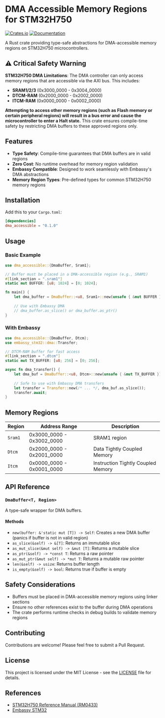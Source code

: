 # DMA Accessible Memory Regions for STM32H750

[![Crates.io](https://img.shields.io/crates/v/dma_accessible.svg)](https://crates.io/crates/dma_accessible)
[![Documentation](https://docs.rs/dma_accessible/badge.svg)](https://docs.rs/dma_accessible)

A Rust crate providing type-safe abstractions for DMA-accessible memory regions on STM32H750 microcontrollers.

## ⚠️ Critical Safety Warning

**STM32H750 DMA Limitations**: The DMA controller can only access memory regions that are accessible via the AXI bus. This includes:

- **SRAM1/2/3** (0x3000_0000 - 0x3004_0000)
- **DTCM-RAM** (0x2000_0000 - 0x2002_0000)  
- **ITCM-RAM** (0x0000_0000 - 0x0002_0000)

**Attempting to access other memory regions (such as Flash memory or certain peripheral regions) will result in a bus error and cause the microcontroller to enter a Halt state.** This crate ensures compile-time safety by restricting DMA buffers to these approved regions only.

## Features

- **Type Safety**: Compile-time guarantees that DMA buffers are in valid regions
- **Zero Cost**: No runtime overhead for memory region validation
- **Embassy Compatible**: Designed to work seamlessly with Embassy's DMA abstractions
- **Memory Region Types**: Pre-defined types for common STM32H750 memory regions

## Installation

Add this to your `Cargo.toml`:

```toml
[dependencies]
dma_accessible = "0.1.0"
```

## Usage

### Basic Example

```rust
use dma_accessible::{DmaBuffer, Sram1};

// Buffer must be placed in a DMA-accessible region (e.g., SRAM1)
#[link_section = ".sram1"]
static mut BUFFER: [u8; 1024] = [0; 1024];

fn main() {
    let dma_buffer = DmaBuffer::<u8, Sram1>::new(unsafe { &mut BUFFER });
    
    // Use with Embassy DMA
    // dma_buffer.as_slice() or dma_buffer.as_ptr()
}
```

### With Embassy

```rust
use dma_accessible::{DmaBuffer, Dtcm};
use embassy_stm32::dma::Transfer;

// DTCM-RAM buffer for fast access
#[link_section = ".dtcm"]
static mut TX_BUFFER: [u8; 256] = [0; 256];

async fn dma_transfer() {
    let dma_buf = DmaBuffer::<u8, Dtcm>::new(unsafe { &mut TX_BUFFER });
    
    // Safe to use with Embassy DMA transfers
    let transfer = Transfer::new(/* ... */, dma_buf.as_slice());
    transfer.await;
}
```

## Memory Regions

| Region | Address Range | Description |
|--------|---------------|-------------|
| `Sram1` | 0x3000_0000 - 0x3002_0000 | SRAM1 region |
| `Dtcm` | 0x2000_0000 - 0x2001_0000 | Data Tightly Coupled Memory |
| `Itcm` | 0x0000_0000 - 0x0001_0000 | Instruction Tightly Coupled Memory |

## API Reference

### `DmaBuffer<T, Region>`

A type-safe wrapper for DMA buffers.

#### Methods

- `new(buffer: &'static mut [T]) -> Self`: Creates a new DMA buffer (panics if buffer is not in valid region)
- `as_slice(&self) -> &[T]`: Returns an immutable slice
- `as_mut_slice(&mut self) -> &mut [T]`: Returns a mutable slice  
- `as_ptr(&self) -> *const T`: Returns a raw pointer
- `as_mut_ptr(&mut self) -> *mut T`: Returns a mutable raw pointer
- `len(&self) -> usize`: Returns buffer length
- `is_empty(&self) -> bool`: Returns true if buffer is empty

## Safety Considerations

- Buffers must be placed in DMA-accessible memory regions using linker sections
- Ensure no other references exist to the buffer during DMA operations
- The crate performs runtime checks in debug builds to validate memory regions


## Contributing

Contributions are welcome! Please feel free to submit a Pull Request.

## License

This project is licensed under the MIT License - see the [LICENSE](LICENSE) file for details.

## References

- [STM32H750 Reference Manual (RM0433)](https://www.st.com/resource/en/reference_manual/rm0433-stm32h742-stm32h743-753-and-stm32h750-value-line-advanced-armbased-32bit-mcus-stmicroelectronics.pdf)
- [Embassy STM32](https://github.com/embassy-rs/embassy)
